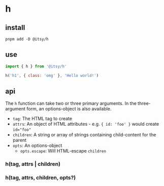# h

## install

```shell
pnpm add -D @itsy/h
```

## use

```js
import { h } from '@itsy/h'

h('h1', { class: 'omg' }, 'Hello world!')
```

## api

The `h` function can take two or three primary arguments. In the three-argument form, an options-object is also available.

- `tag`: The HTML tag to create
- `attrs`: An object of HTML attributes - e.g. `{ id: 'foo' }` would create `id="foo"`
- `children`: A string or array of strings containing child-content for the parent
- `opts`: An options-object
  - `opts.escape`: Will HTML-escape `children`

### h(tag, attrs | children)

### h(tag, attrs, children, opts?)
